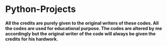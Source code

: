 # Python-Projects

<b> All the credits are purely given to the original writers of these codes. All the codes are used for educational purpose. The codes are altered by me accordingly but the original writer of the code will always be given the credits for his hardwork.</b>
